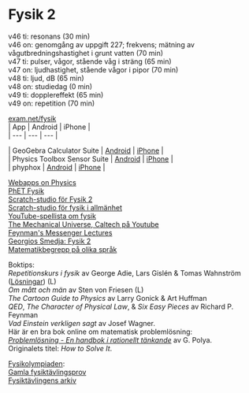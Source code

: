 # Fysik 2
v46 ti: resonans (30 min)  
v46 on: genomgång av uppgift 227; frekvens; mätning av vågutbredningshastighet i grunt vatten (70 min)  
v47 ti: pulser, vågor, stående våg i sträng (65 min)  
v47 on: ljudhastighet, stående vågor i pipor (70 min)  
v48 ti: ljud, dB (65 min)  
v48 on: studiedag (0 min)  
v49 ti: dopplereffekt (65 min)  
v49 on: repetition (70 min)  

[exam.net/fysik](https://exam.net/fysik)  
| App | Android | iPhone |  
| --- | --- | --- |  

| GeoGebra Calculator Suite | [Android](https://play.google.com/store/apps/details?id=org.geogebra.android.calculator.suite) | [iPhone](https://apps.apple.com/us/app/geogebra-calculator-suite/id1504416652?platform=iphone) |  
| Physics Toolbox Sensor Suite | [Android](https://play.google.com/store/apps/details?id=com.chrystianvieyra.physicstoolboxsuite) | [iPhone](https://apps.apple.com/cy/app/physics-toolbox-sensor-suite/id1128914250?platform=iphone) |  
| phyphox | [Android](https://play.google.com/store/apps/details?id=de.rwth_aachen.phyphox) | [iPhone](https://apps.apple.com/us/app/phyphox/id1127319693?platform=iphone) |  

[Webapps on Physics](https://www.walter-fendt.de/html5/phen/)  
[PhET Fysik](https://phet.colorado.edu/en/simulations/filter?locale=sv&subjects=physics&type=html,prototype)  
[Scratch-studio för Fysik 2](https://scratch.mit.edu/studios/33395332)  
[Scratch-studio för fysik i allmänhet](https://scratch.mit.edu/studios/243209)  
[YouTube-spellista om fysik](https://www.youtube.com/playlist?list=PLUx1NFKWh2OGMSiIEH2w4P-HaR8j6CyW5)  
[The Mechanical Universe, Caltech på Youtube](https://www.youtube.com/playlist?list=PL8_xPU5epJddRABXqJ5h5G0dk-XGtA5cZ)  
[Feynman's Messenger Lectures](https://www.feynmanlectures.caltech.edu/messenger.html)  
[Georgios Smedja: Fysik 2](http://www.georgiostheodoridis.se/sv/articles.php?cid=8)  
[Matematikbegrepp på olika språk](https://www.skolverket.se/skolutveckling/inspiration-och-stod-i-arbetet/stod-i-arbetet/resurser-for-undervisning-i-modersmal#h-Matematikbegreppochandramaterialforundervisningimatematik)

Boktips:  
*Repetitionskurs i fysik* av George Adie, Lars Gislén & Tomas Wahnström ([Lösningar](https://gy.orbin.se/fysik/Repetitionskurs_i_fysik_lsg.pdf)) (L)  
*Om mått och män* av Sten von Friesen (L)  
*The Cartoon Guide to Physics* av Larry Gonick & Art Huffman  
*QED*, *The Character of Physical Law*, & *Six Easy Pieces* av Richard P. Feynman  
*Vad Einstein verkligen sagt* av Josef Wagner.  
Här är en bra bok online om matematisk problemlösning:  
[*Problemlösning - En handbok i rationellt tänkande*](http://www.kevius.com/polya/) av G. Polya.  
Originalets titel: *How to Solve It*.  
<!-- https://gy.orbin.se/fysik/b/-->  

[Fysikolympiaden](https://sv.wikipedia.org/wiki/Fysikolympiaden):  
[Gamla fysiktävlingsprov](http://home.thep.lu.se/%7Elarsg/Site/PC.html)  
[Fysiktävlingens arkiv](http://physics.gu.se/fysikaktuellt/fysiktavling/arkiv.html)  

